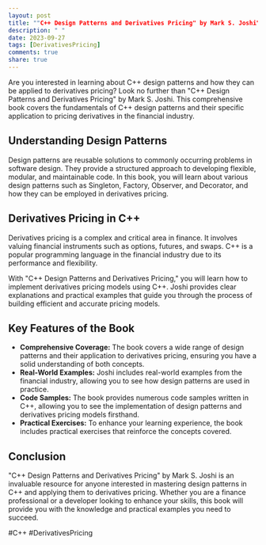 ```yaml
---
layout: post
title: ""C++ Design Patterns and Derivatives Pricing" by Mark S. Joshi"
description: " "
date: 2023-09-27
tags: [DerivativesPricing]
comments: true
share: true
---
```


Are you interested in learning about C++ design patterns and how they can be applied to derivatives pricing? Look no further than "C++ Design Patterns and Derivatives Pricing" by Mark S. Joshi. This comprehensive book covers the fundamentals of C++ design patterns and their specific application to pricing derivatives in the financial industry.

## Understanding Design Patterns

Design patterns are reusable solutions to commonly occurring problems in software design. They provide a structured approach to developing flexible, modular, and maintainable code. In this book, you will learn about various design patterns such as Singleton, Factory, Observer, and Decorator, and how they can be employed in derivatives pricing.

## Derivatives Pricing in C++

Derivatives pricing is a complex and critical area in finance. It involves valuing financial instruments such as options, futures, and swaps. C++ is a popular programming language in the financial industry due to its performance and flexibility.

With "C++ Design Patterns and Derivatives Pricing," you will learn how to implement derivatives pricing models using C++. Joshi provides clear explanations and practical examples that guide you through the process of building efficient and accurate pricing models.

## Key Features of the Book

- **Comprehensive Coverage:** The book covers a wide range of design patterns and their application to derivatives pricing, ensuring you have a solid understanding of both concepts.
- **Real-World Examples:** Joshi includes real-world examples from the financial industry, allowing you to see how design patterns are used in practice.
- **Code Samples:** The book provides numerous code samples written in C++, allowing you to see the implementation of design patterns and derivatives pricing models firsthand.
- **Practical Exercises:** To enhance your learning experience, the book includes practical exercises that reinforce the concepts covered.

## Conclusion

"C++ Design Patterns and Derivatives Pricing" by Mark S. Joshi is an invaluable resource for anyone interested in mastering design patterns in C++ and applying them to derivatives pricing. Whether you are a finance professional or a developer looking to enhance your skills, this book will provide you with the knowledge and practical examples you need to succeed.

#C++ #DerivativesPricing